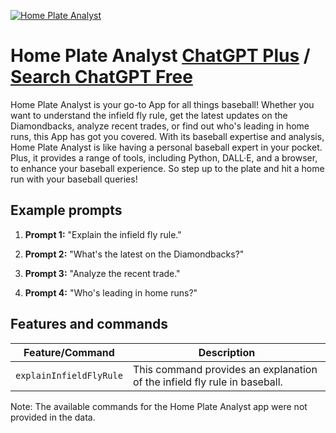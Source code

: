 
[![Home Plate Analyst](https://files.oaiusercontent.com/file-BRUp9dFyxxzqMfg9hrugzsuC?se=2123-10-16T22%3A23%3A48Z&sp=r&sv=2021-08-06&sr=b&rscc=max-age%3D31536000%2C%20immutable&rscd=attachment%3B%20filename%3D709bfd2a-176e-4e57-874c-7b0087402c9d.png&sig=5rWCagggD0jLhgBg0YT9sXwvn2HIJD1rHpbDyPYXZmE%3D)](https://chat.openai.com/g/g-PUXuDeMcO-home-plate-analyst)

# Home Plate Analyst [ChatGPT Plus](https://chat.openai.com/g/g-PUXuDeMcO-home-plate-analyst) / [Search ChatGPT Free](https://gptcall.net/index.html#/?search=Home%20Plate%20Analyst)

Home Plate Analyst is your go-to App for all things baseball! Whether you want to understand the infield fly rule, get the latest updates on the Diamondbacks, analyze recent trades, or find out who's leading in home runs, this App has got you covered. With its baseball expertise and analysis, Home Plate Analyst is like having a personal baseball expert in your pocket. Plus, it provides a range of tools, including Python, DALL·E, and a browser, to enhance your baseball experience. So step up to the plate and hit a home run with your baseball queries!

## Example prompts

1. **Prompt 1:** "Explain the infield fly rule."

2. **Prompt 2:** "What's the latest on the Diamondbacks?"

3. **Prompt 3:** "Analyze the recent trade."

4. **Prompt 4:** "Who's leading in home runs?"

## Features and commands

| Feature/Command | Description |
| --- | --- |
| `explainInfieldFlyRule` | This command provides an explanation of the infield fly rule in baseball. |

Note: The available commands for the Home Plate Analyst app were not provided in the data.


